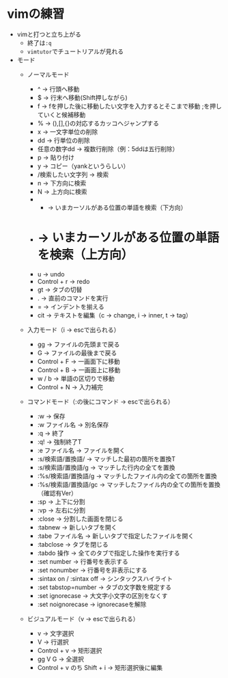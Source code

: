 # vimの練習

- vimと打つと立ち上がる
	- 終了は`:q`
	- `vimtutor`でチュートリアルが見れる
- モード
	- ノーマルモード
		- ^ -> 行頭へ移動
		- $ -> 行末へ移動(Shift押しながら)
		- f -> fを押した後に移動したい文字を入力するとそこまで移動
			;を押していくと候補移動
		- % -> (),[],{}の対応するカッコへジャンプする
		- x -> 一文字単位の削除
		- dd -> 行単位の削除
		- 任意の数字dd -> 複数行削除（例：5ddは五行削除）
		- p -> 貼り付け
		- y -> コピー（yankというらしい）
		- /検索したい文字列 -> 検索
		- n -> 下方向に検索
		- N -> 上方向に検索
		- * -> いまカーソルがある位置の単語を検索（下方向）
		- # -> いまカーソルがある位置の単語を検索（上方向）
		- u -> undo
		- Control + r -> redo
		- gt -> タブの切替
		- . -> 直前のコマンドを実行
		- = -> インデントを揃える
		- cit -> テキストを編集（c -> change, i -> inner, t -> tag）

	- 入力モード（i -> escで出られる）
		- gg -> ファイルの先頭まで戻る
		- G -> ファイルの最後まで戻る
		- Control + F -> 一画面下に移動
		- Control + B -> 一画面上に移動
		- w / b -> 単語の区切りで移動
		- Control + N -> 入力補完

	- コマンドモード（:の後にコマンド -> escで出られる）
		- :w -> 保存
		- :w ファイル名 -> 別名保存
		- :q -> 終了
		- :q! -> 強制終了T
		- :e ファイル名 -> ファイルを開く
		- :s/検索語/置換語/ -> マッチした最初の箇所を置換T
		- :s/検索語/置換語/g -> マッチした行内の全てを置換
		- :%s/検索語/置換語/g -> マッチしたファイル内の全ての箇所を置換
		- :%s/検索語/置換語/gc -> マッチしたファイル内の全ての箇所を置換（確認有Ver）
		- :sp -> 上下に分割 
		- :vp -> 左右に分割
		- :close -> 分割した画面を閉じる
		- :tabnew -> 新しいタブを開く
		- :tabe ファイル名 -> 新しいタブで指定したファイルを開く
		- :tabclose -> タブを閉じる
		- :tabdo 操作 -> 全てのタブで指定した操作を実行する
		- :set number -> 行番号を表示する
		- :set nonumber -> 行番号を非表示にする
		- :sintax on / :sintax off -> シンタックスハイライト
		- :set tabstop=number -> タブの文字数を規定する
		- :set ignorecase -> 大文字小文字の区別をなくす
		- :set noignorecase -> ignorecaseを解除 

	- ビジュアルモード（v -> escで出られる）
		- v -> 文字選択
		- V -> 行選択
		- Control + v -> 矩形選択
		- gg V G -> 全選択
		- Control + v のち Shift + i -> 矩形選択後に編集 
